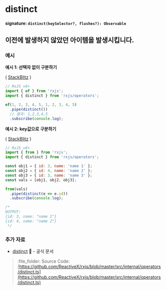 # distinct

#### signature: `distinct(keySelector?, flushes?): Observable`

## 이전에 발생하지 않았던 아이템을 발생시킵니다.

### 예시

**예시 1: 선택자 없이 구분하기**

\( [StackBlitz](https://stackblitz.com/edit/rxjs-distinct-example-wphfch?file=index.ts&devtoolsheight=100) \)

```javascript
// RxJS v6+
import { of } from 'rxjs';
import { distinct } from 'rxjs/operators';

of(1, 2, 3, 4, 5, 1, 2, 3, 4, 5)
  .pipe(distinct())
  // 결과: 1,2,3,4,5
  .subscribe(console.log);
```

**예시 2: key값으로 구분하기**

\( [StackBlitz](https://stackblitz.com/edit/rxjs-distinct-example?file=index.ts&devtoolsheight=100) \)

```javascript
// RxJS v6+
import { from } from 'rxjs';
import { distinct } from 'rxjs/operators';

const obj1 = { id: 3, name: 'name 1' };
const obj2 = { id: 4, name: 'name 2' };
const obj3 = { id: 3, name: 'name 3' };
const vals = [obj1, obj2, obj3];

from(vals)
  .pipe(distinct(e => e.id))
  .subscribe(console.log);

/*
OUTPUT:
{id: 3, name: "name 1"}
{id: 4, name: "name 2"}
 */
```

### 추가 자료

* [distinct](https://rxjs.dev/api/operators/distinct) :newspaper: - 공식 문서


> :file\_folder: Source Code: [https://github.com/ReactiveX/rxjs/blob/master/src/internal/operators/distinct.ts](https://github.com/ReactiveX/rxjs/blob/master/src/internal/operators/distinct.ts)

